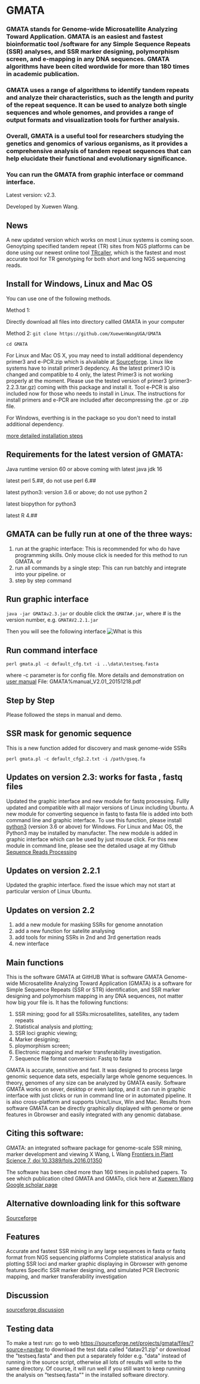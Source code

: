# GMATA
### GMATA stands for Genome-wide Microsatellite Analyzing Toward Application. GMATA is an easiest and fastest bioinformatic tool /software for any Simple Sequence Repeats (SSR) analyses, and SSR marker designing, polymorphism screen, and e-mapping in any DNA sequences. GMATA algorithms have been cited wordwide for more than 180 times in academic publication. 

### GMATA uses a range of algorithms to identify tandem repeats and analyze their characteristics, such as the length and purity of the repeat sequence. It can be used to analyze both single sequences and whole genomes, and provides a range of output formats and visualization tools for further analysis.

### Overall, GMATA is a useful tool for researchers studying the genetics and genomics of various organisms, as it provides a comprehensive analysis of tandem repeat sequences that can help elucidate their functional and evolutionary significance.

### You can run the GMATA from graphic interface or command interface. 

Latest version: v2.3. 

Developed by Xuewen Wang.

## News
A new updated version which  works on most Linux systems is coming soon. Genoytping specified tandem repeat (TR) sites from NGS platforms can be done using our newest online tool [TRcaller](www.TRcaller.com), which is the fastest and most accurate tool for TR genotyping for both short and long NGS sequencing reads.

## Install for Windows, Linux and Mac OS
You can use one of the following methods.

Method 1:

Directly download all files into directory callled GMATA in your computer

Method 2:
 `git clone https://github.com/XuewenWangUGA/GMATA`

 `cd GMATA`
 
 For Linux and Mac OS X, you may need to install additional dependency primer3 and e-PCR.zip which is alvailable at [Sourceforge](https://sourceforge.net/projects/gmata/). Linux like systems have to install primer3 depdency. As the latest primer3 IO is changed and compatible to 4 only, the latest Primer3 is not working properly at the moment. Please use the tested version of primer3 (primer3-2.2.3.tar.gz) coming with this package and install it. Tool e-PCR is also included now for those who needs to install in Linux. The instructions for install primers and e-PCR are included after decompressing the .gz or .zip file. 
 
 For Windows, everthing is in the package so you don't need to install additional dependency. 
 
[more detailed installation steps](GMATA_installation.pdf)

## Requirements for the latest version of GMATA:
Java runtime version 60 or above coming with latest java jdk 16

latest perl 5.##, do not use perl 6.##

latest python3: version 3.6 or above; do not use python 2

latest biopython for python3

latest R 4.##





## GMATA can be fully run at one of the three ways:
1. run at the graphic interface: This is recommended for who do have programming skills. Only mouse click is needed for this method to run GMATA.
or
2. run all commands by a single step: This can run batchly and integrate into your pipeline. 
or
3. step by step command
 
 ## Run graphic interface
 `java -jar GMATAv2.3.jar`
 or double click the `GMATA#.jar`, where # is the version number, e.g. `GMATAV2.2.1.jar`

Then you will see the following interface
![What is this](GMATA_gui2.3.png)

 
 ## Run command interface
 `perl gmata.pl -c default_cfg.txt -i ..\data\testseq.fasta`
 
  where -c parameter is for config file. More details and demonstration on [user manual](GMATA%manual_V2.01_20151218.pdf)
 File: GMATA%manual_V2.01_20151218.pdf
 
 ## Step by Step
 Please followed the steps in manual and demo.
 
 ## SSR mask for genomic sequence
 
 This is a new function added for discovery and mask genome-wide SSRs
 
 `perl gmata.pl -c default_cfg2.2.txt -i /path/gseq.fa`

## Updates on version 2.3: works for fasta , fastq files
Updated the graphic interface and new module for fastq processing. Fullly updated and compatible with all major versions of Linux including Ubuntu. 
A new module for converting sequence in fastq to fasta file is added into both command line and graphic interface. 
To use this function, please install [python3](https://www.python.org/downloads/) (version 3.6 or above) for Windows. For Linux and Mac OS, the Python3 may be installed by manufacter.
The new module is added in graphic interface which can be used by just mouse click.
For this new module in command line, please see the detailed usage at my Github [Sequence Reads Processing](https://github.com/XuewenWangUGA/SeqReadsProcessing)

## Updates on version 2.2.1
Updated the graphic interface. fixed the issue which may not start at particular version of Linux Ubuntu.

## Updates on version 2.2
1. add a new module for masking SSRs for genome annotation
2. add a new function for satelite analysing
3. add tools for mining SSRs in 2nd and 3rd genertation reads
4. new interface

## Main functions
This is the software GMATA at GitHUB
What is software GMATA
Genome-wide Microsatellite Analyzing Toward Application (GMATA) is a software for Simple Sequence Repeats (SSR or STR) identification, and SSR marker designing and polymorhism mapping in any DNA sequences, not matter how big your file is. It has the following functions:
1. SSR mining; good for all SSRs:microsatellites, satellites, any tadem repeats
2. Statistical analysis and plotting;
3. SSR loci graphic viewing;
4. Marker designing;
5. ploymorphism screen;
6. Electronic mapping and marker transferability investigation.
7. Sequence file format conversion: Fastq to fasta

GMATA is accurate, sensitive and fast. It was designed to process large genomic sequence data sets, especially large whole genome sequences. In theory, genomes of any size can be analyzed by GMATA easily. Software GMATA works on sever, desktop or even laptop, and it can run in graphic interface with just clicks or run in command line or in automated pipeline. It is also cross-platform and supports Unix/Linux, Win and Mac. Results from software GMATA can be directly graphically displayed with genome or gene features in Gbrowser and easily integrated with any genomic database.

## Citing this software:
GMATA: an integrated software package for genome-scale SSR mining, marker development and viewing
X Wang, L Wang
[Frontiers in Plant Science 7, doi 10.3389/fpls.2016.01350](http://journal.frontiersin.org/article/10.3389/fpls.2016.01350/full)

The software has been cited more than 160 times in published papers. To see which publication cited GMATA and GMATo, click here at [Xuewen Wang Google scholar page](https://scholar.google.com/citations?user=jXfdcm0AAAAJ&hl=en)

## Alternative downloading link for this software 
[Sourceforge](https://sourceforge.net/projects/gmata/)


## Features
Accurate and fastest SSR mining in any large sequences in fasta or fastq format from NGS sequencing platforms
Complete statistical analysis and plotting
SSR loci and marker graphic displaying in Gbrowser with genome features
Specific SSR marker designing, and simulated PCR
Electronic mapping, and marker transferability investigation


## Discussion
[sourceforge discussion](https://sourceforge.net/p/gmata/wiki/Home/)

## Testing data
To make a test run: go to web https://sourceforge.net/projects/gmata/files/?source=navbar 
to download the test data called "datav21.zip"
or download the "testseq.fasta" and then put a separately folder e.g. "data" instead of running in the source script, otherwise  all lots of results will write to the same directory. Of course, it will run well if you still want to keep running the analysis on "testseq.fasta"" in the installed software directory.
